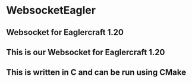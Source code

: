 # WebsocketEagler
Websocket for Eaglercraft 1.20
-
This is our Websocket for Eaglercraft 1.20
-
This is written in C and can be run using CMake
-
